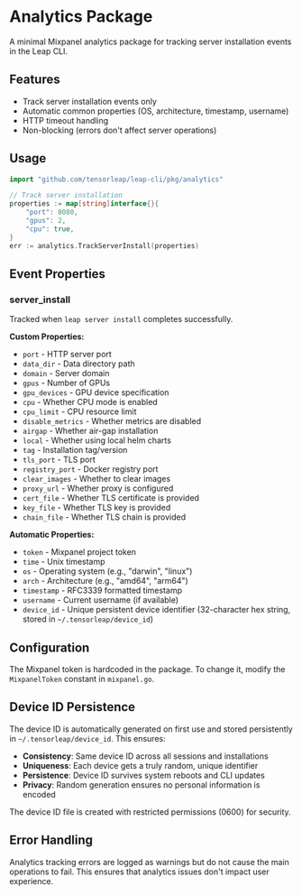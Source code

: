 # Analytics Package

A minimal Mixpanel analytics package for tracking server installation events in the Leap CLI.

## Features

- Track server installation events only
- Automatic common properties (OS, architecture, timestamp, username)
- HTTP timeout handling
- Non-blocking (errors don't affect server operations)

## Usage

```go
import "github.com/tensorleap/leap-cli/pkg/analytics"

// Track server installation
properties := map[string]interface{}{
    "port": 8080,
    "gpus": 2,
    "cpu": true,
}
err := analytics.TrackServerInstall(properties)
```

## Event Properties

### server_install

Tracked when `leap server install` completes successfully.

**Custom Properties:**

- `port` - HTTP server port
- `data_dir` - Data directory path
- `domain` - Server domain
- `gpus` - Number of GPUs
- `gpu_devices` - GPU device specification
- `cpu` - Whether CPU mode is enabled
- `cpu_limit` - CPU resource limit
- `disable_metrics` - Whether metrics are disabled
- `airgap` - Whether air-gap installation
- `local` - Whether using local helm charts
- `tag` - Installation tag/version
- `tls_port` - TLS port
- `registry_port` - Docker registry port
- `clear_images` - Whether to clear images
- `proxy_url` - Whether proxy is configured
- `cert_file` - Whether TLS certificate is provided
- `key_file` - Whether TLS key is provided
- `chain_file` - Whether TLS chain is provided

**Automatic Properties:**

- `token` - Mixpanel project token
- `time` - Unix timestamp
- `os` - Operating system (e.g., "darwin", "linux")
- `arch` - Architecture (e.g., "amd64", "arm64")
- `timestamp` - RFC3339 formatted timestamp
- `username` - Current username (if available)
- `device_id` - Unique persistent device identifier (32-character hex string, stored in `~/.tensorleap/device_id`)

## Configuration

The Mixpanel token is hardcoded in the package. To change it, modify the `MixpanelToken` constant in `mixpanel.go`.

## Device ID Persistence

The device ID is automatically generated on first use and stored persistently in `~/.tensorleap/device_id`. This ensures:

- **Consistency**: Same device ID across all sessions and installations
- **Uniqueness**: Each device gets a truly random, unique identifier
- **Persistence**: Device ID survives system reboots and CLI updates
- **Privacy**: Random generation ensures no personal information is encoded

The device ID file is created with restricted permissions (0600) for security.

## Error Handling

Analytics tracking errors are logged as warnings but do not cause the main operations to fail. This ensures that analytics issues don't impact user experience.
